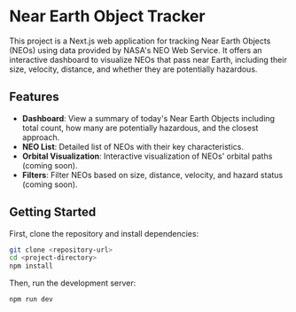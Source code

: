 # Near Earth Object Tracker

This project is a Next.js web application for tracking Near Earth Objects (NEOs) using data provided by NASA's NEO Web Service. It offers an interactive dashboard to visualize NEOs that pass near Earth, including their size, velocity, distance, and whether they are potentially hazardous.

## Features

- **Dashboard**: View a summary of today's Near Earth Objects including total count, how many are potentially hazardous, and the closest approach.
- **NEO List**: Detailed list of NEOs with their key characteristics.
- **Orbital Visualization**: Interactive visualization of NEOs' orbital paths (coming soon).
- **Filters**: Filter NEOs based on size, distance, velocity, and hazard status (coming soon).

## Getting Started

First, clone the repository and install dependencies:

```bash
git clone <repository-url>
cd <project-directory>
npm install
```

Then, run the development server:

```bash
npm run dev


